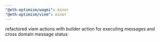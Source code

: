 ```yaml
---
"@eth-optimism/wagmi": minor
"@eth-optimism/viem": minor
---
```


refactored viem actions with builder action for executing messages and cross domain message status
